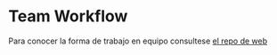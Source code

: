 # Team Workflow
Para conocer la forma de trabajo en equipo consultese [el repo de web](https://github.com/edoomm/sistema-picking-web)